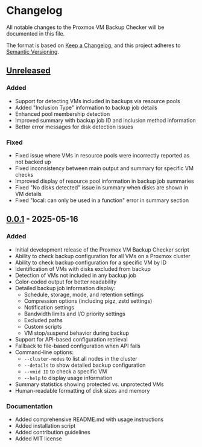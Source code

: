 # Changelog

All notable changes to the Proxmox VM Backup Checker will be documented in this file.

The format is based on [Keep a Changelog](https://keepachangelog.com/en/1.0.0/),
and this project adheres to [Semantic Versioning](https://semver.org/spec/v2.0.0.html).

## [Unreleased]

### Added
- Support for detecting VMs included in backups via resource pools
- Added "Inclusion Type" information to backup job details
- Enhanced pool membership detection
- Improved summary with backup job ID and inclusion method information
- Better error messages for disk detection issues

### Fixed
- Fixed issue where VMs in resource pools were incorrectly reported as not backed up
- Fixed inconsistency between main output and summary for specific VM checks
- Improved display of resource pool information in backup job summaries
- Fixed "No disks detected" issue in summary when disks are shown in VM details
- Fixed "local: can only be used in a function" error in summary section

## [0.0.1] - 2025-05-16

### Added

- Initial development release of the Proxmox VM Backup Checker script
- Ability to check backup configuration for all VMs on a Proxmox cluster
- Ability to check backup configuration for a specific VM by ID
- Identification of VMs with disks excluded from backup
- Detection of VMs not included in any backup job
- Color-coded output for better readability
- Detailed backup job information display:
  - Schedule, storage, mode, and retention settings
  - Compression options (including pigz, zstd settings)
  - Notification settings
  - Bandwidth limits and I/O priority settings
  - Excluded paths
  - Custom scripts
  - VM stop/suspend behavior during backup
- Support for API-based configuration retrieval
- Fallback to file-based configuration when API fails
- Command-line options:
  - `--cluster-nodes` to list all nodes in the cluster
  - `--details` to show detailed backup configuration
  - `--vmid ID` to check a specific VM
  - `--help` to display usage information
- Summary statistics showing protected vs. unprotected VMs
- Human-readable formatting of disk sizes and memory

### Documentation

- Added comprehensive README.md with usage instructions
- Added installation script
- Added contribution guidelines
- Added MIT license

[Unreleased]: https://github.com/moetiker/proxmox-backup-checker/compare/v0.0.1...HEAD
[0.0.1]: https://github.com/moetiker/proxmox-backup-checker/releases/tag/v0.0.1

